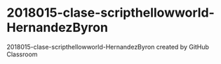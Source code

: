 # 2018015-clase-scripthellowworld-HernandezByron
2018015-clase-scripthellowworld-HernandezByron created by GitHub Classroom
